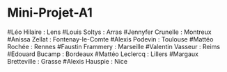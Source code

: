# Mini-Projet-A1

#Léo Hilaire : Lens
#Louis Soltys : Arras
#Jennyfer Crunelle : Montreux
#Anissa Zellat : Fontenay-le-Comte
#Alexis Podevin : Toulouse
#Mattéo Rochée : Rennes
#Faustin Frammery : Marseille
#Valentin Vasseur : Reims
#Edouard Bucamp : Bordeaux
#Mattéo Leclercq : Lillers
#Margaux Bretteville : Grasse
#Alexis Hauspie : Nice
